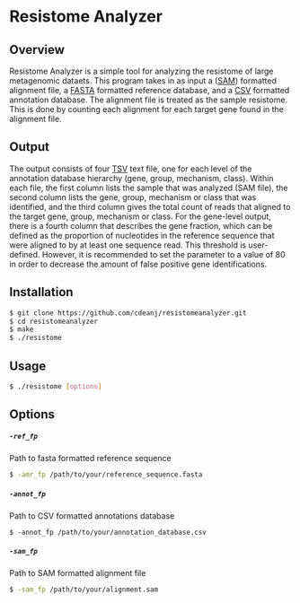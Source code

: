 # Resistome Analyzer

## Overview
Resistome Analyzer is a simple tool for analyzing the resistome of large metagenomic dataets. This program takes in as input a ([SAM](http://samtools.github.io/hts-specs/SAMv1.pdf)) formatted alignment file, a [FASTA](https://en.wikipedia.org/wiki/FASTA_format) formatted reference database, and a [CSV](https://en.wikipedia.org/wiki/Comma-separated_values) formatted annotation database. The alignment file is treated as the sample resistome. This is done by counting each alignment for each target gene found in the alignment file. 
## Output
The output consists of four [TSV](https://en.wikipedia.org/wiki/Tab-separated_values) text file, one for each level of the annotation database hierarchy (gene, group, mechanism, class). Within each file, the first column lists the sample that was analyzed (SAM file), the second column lists the gene, group, mechanism or class that was identified, and the third column gives the total count of reads that aligned to the target gene, group, mechanism or class. For the gene-level output, there is a fourth column that describes the gene fraction, which can be defined as the proportion of nucleotides in the reference sequence that were aligned to by at least one sequence read. This threshold is user-defined. However, it is recommended to set the parameter to a value of 80 in order to decrease the amount of false positive gene identifications.

## Installation
```bash
$ git clone https://github.com/cdeanj/resistomeanalyzer.git
$ cd resistomeanalyzer
$ make
$ ./resistome
```

## Usage
```bash
$ ./resistome [options]
```

## Options

##### `-ref_fp`
Path to fasta formatted reference sequence
```bash
$ -amr_fp /path/to/your/reference_sequence.fasta
```

##### `-annot_fp`
Path to CSV formatted annotations database
```
$ -annot_fp /path/to/your/annotation_database.csv
```

##### `-sam_fp`
Path to SAM formatted alignment file
```bash
$ -sam_fp /path/to/your/alignment.sam
```
